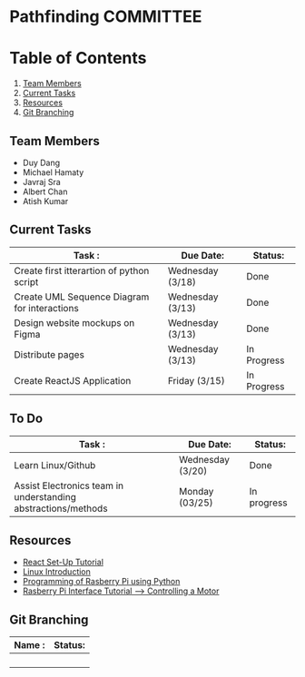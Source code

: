 # Pathfinding COMMITTEE
# Table of Contents
1. [Team Members](#team-members)
2. [Current Tasks](#current-tasks)
3. [Resources](#resources)
4. [Git Branching](#git-branching)

## Team Members <a name="team-members"></a>

- Duy Dang
- Michael Hamaty
- Javraj Sra
- Albert Chan
- Atish Kumar

## Current Tasks <a name="current-tasks"></a>

| Task :                                         | Due Date:        | Status:     |
| ---------------------------------------------- | ---------------- | ----------- |
| Create first itterartion of python script      | Wednesday (3/18) | Done        |
| Create UML Sequence Diagram for interactions   | Wednesday (3/13) | Done        |
| Design website mockups on Figma                | Wednesday (3/13) | Done        |
| Distribute pages                               | Wednesday (3/13) | In Progress |
| Create ReactJS Application                     | Friday    (3/15) | In Progress |

## To Do <a name="to do"></a>

| Task :                                                         | Due Date:        | Status:     |
| -------------------------------------------------              | ---------------- | ----------- |
| Learn Linux/Github                                             | Wednesday (3/20) | Done        |
| Assist Electronics team in understanding abstractions/methods  | Monday (03/25)   | In progress |

## Resources <a name="resources"></a>
- [React Set-Up Tutorial](https://www.youtube.com/watch?v=Kum8fPPrt-E&t=319s)
- [Linux Introduction](https://www.youtube.com/watch?v=rrB13utjYV4&ab_channel=Fireship)
- [Programming of Rasberry Pi using Python](https://www.youtube.com/watch?v=ilbSR3k-7XE&ab_channel=drselim)
- [Rasberry Pi Interface Tutorial --> Controlling a Motor](https://www.electronicshub.org/raspberry-pi-l298n-interface-tutorial-control-dc-motor-l298n-raspberry-pi/)

## Git Branching <a name="git-branching"></a>

| Name :                                         | Status:     |
| ---------------------------------------------- | ----------- |
|                                                |        |
|                                                |         |
|                                                |         |
|                                                |         |
